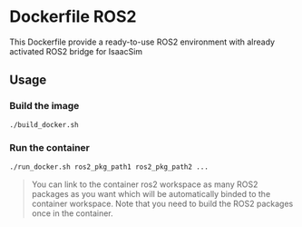 # Dockerfile ROS2

This Dockerfile provide a ready-to-use ROS2 environment with already activated ROS2 bridge for IsaacSim

## Usage

### Build the image

```bash
./build_docker.sh
```

### Run the container

```bash
./run_docker.sh ros2_pkg_path1 ros2_pkg_path2 ...
```

> You can link to the container ros2 workspace as many ROS2 packages as you want which will be automatically binded to the container workspace. Note that you need to build the ROS2 packages once in the container.